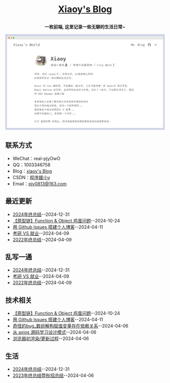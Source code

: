 **<p align="center">[Xiaoy's Blog](https://mengqiuleo.github.io)</p>**
====

**<p align="center">一枚前端, 这里记录一些无聊的生活日常~</p>**
[![blog](/public/blog.png)](https://mengqiuleo.github.io)

## 联系方式
- WeChat：real-pjyOwO
- QQ：1003346758
- Blog：[xiaoy's Blog](https://mengqiuleo.github.io)
- CSDN：[程序媛小y](https://blog.csdn.net/weixin_52834435?spm=1000.2115.3001.5343)
- Email：[pjy0813@163.com](mailto:pjy0813@163.com)

## 最近更新
- [2024年终总结](https://github.com/mengqiuleo/mengqiuleo.github.io/issues/9)--2024-12-31
- [【原型链】Function & Object 鸡蛋问题](https://github.com/mengqiuleo/mengqiuleo.github.io/issues/8)--2024-10-24
- [用 Github Issues 搭建个人博客](https://github.com/mengqiuleo/mengqiuleo.github.io/issues/7)--2024-04-11
- [考研 VS 就业](https://github.com/mengqiuleo/mengqiuleo.github.io/issues/6)--2024-04-09
- [2022年终总结](https://github.com/mengqiuleo/mengqiuleo.github.io/issues/5)--2024-04-09
## 乱写一通
- [2024年终总结](https://github.com/mengqiuleo/mengqiuleo.github.io/issues/9)--2024-12-31
- [考研 VS 就业](https://github.com/mengqiuleo/mengqiuleo.github.io/issues/6)--2024-04-09
- [2022年终总结](https://github.com/mengqiuleo/mengqiuleo.github.io/issues/5)--2024-04-09
## 技术相关
- [【原型链】Function & Object 鸡蛋问题](https://github.com/mengqiuleo/mengqiuleo.github.io/issues/8)--2024-10-24
- [用 Github Issues 搭建个人博客](https://github.com/mengqiuleo/mengqiuleo.github.io/issues/7)--2024-04-11
- [奇怪的bug_数组解构赋值变量存在依赖关系](https://github.com/mengqiuleo/mengqiuleo.github.io/issues/4)--2024-04-06
- [从 axios 源码学习设计模式](https://github.com/mengqiuleo/mengqiuleo.github.io/issues/3)--2024-04-06
- [浏览器初渲染/更新过程](https://github.com/mengqiuleo/mengqiuleo.github.io/issues/2)--2024-04-06
## 生活
- [2024年终总结](https://github.com/mengqiuleo/mengqiuleo.github.io/issues/9)--2024-12-31
- [2023年终总结暨秋招总结](https://github.com/mengqiuleo/mengqiuleo.github.io/issues/1)--2024-04-06

